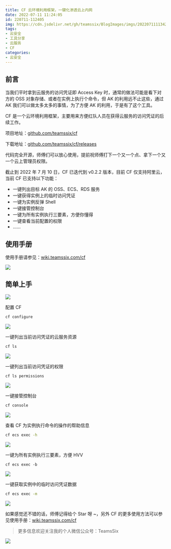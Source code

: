 ```yaml
---
title: CF 云环境利用框架，一键化渗透云上内网
date: 2022-07-11 11:24:05
id: 220711-112405
img: https://cdn.jsdelivr.net/gh/teamssix/BlogImages/imgs/202207111134217.png
tags:
- 云安全
- 工具分享
- 云服务
- CF
categories:
- 云安全
---
```


## 前言

当我们平时拿到云服务的访问凭证即 Access Key 时，通常的做法可能是看下对方的 OSS 对象存储、或者在实例上执行个命令，但 AK 的利用远不止这些，通过 AK 我们可以做太多太多的事情，为了方便 AK 的利用，于是有了这个工具。

CF 是一个云环境利用框架，主要用来方便红队人员在获得云服务的访问凭证的后续工作。

项目地址：[github.com/teamssix/cf](https://github.com/teamssix/cf)

下载地址：[github.com/teamssix/cf/releases](https://github.com/teamssix/cf/releases)

代码完全开源，师傅们可以放心使用，提前祝师傅打下一个又一个点、拿下一个又一个云上管理员权限。

截止到 2022 年 7 月 10 日，CF 已迭代到 v0.2.2 版本，目前 CF 仅支持阿里云，当前 CF 已支持以下功能：

- 一键列出目标 AK 的 OSS、ECS、RDS 服务
- 一键获得实例上的临时访问凭证
- 一键为实例反弹 Shell
- 一键接管控制台
- 一键为所有实例执行三要素，方便你懂得
- 一键查看当前配置的权限
- ……

## 使用手册

使用手册请参见：[wiki.teamssix.com/cf](https://wiki.teamssix.com/cf)

[![](https://cdn.jsdelivr.net/gh/teamssix/BlogImages/imgs/202207111133023.png)](https://wiki.teamssix.com/cf)

## 简单上手

![](https://cdn.jsdelivr.net/gh/teamssix/BlogImages/imgs/202207111134217.png)

配置 CF

```bash
cf configure
```

![](https://cdn.jsdelivr.net/gh/teamssix/BlogImages/imgs/202207111134880.png)

一键列出当前访问凭证的云服务资源

```bash
cf ls
```

![](https://cdn.jsdelivr.net/gh/teamssix/BlogImages/imgs/202207111135902.png)

一键列出当前访问凭证的权限

```bash
cf ls permissions
```

![](https://cdn.jsdelivr.net/gh/teamssix/BlogImages/imgs/202207111135732.png)

一键接管控制台

```bash
cf console
```

![](https://cdn.jsdelivr.net/gh/teamssix/BlogImages/imgs/202207111135941.png)

查看 CF 为实例执行命令的操作的帮助信息

```bash
cf ecs exec -h
```

![](https://cdn.jsdelivr.net/gh/teamssix/BlogImages/imgs/202207111135572.png)

一键为所有实例执行三要素，方便 HVV

```
cf ecs exec -b
```

![](https://cdn.jsdelivr.net/gh/teamssix/BlogImages/imgs/202207111136653.png)

一键获取实例中的临时访问凭证数据

```bash
cf ecs exec -m
```

![](https://cdn.jsdelivr.net/gh/teamssix/BlogImages/imgs/202207111136684.png)

如果感觉还不错的话，师傅记得给个 Star 呀 ~，另外 CF 的更多使用方法可以参见使用手册：[wiki.teamssix.com/cf](wiki.teamssix.com/cf)

>  更多信息欢迎关注我的个人微信公众号：TeamsSix

![](https://cdn.jsdelivr.net/gh/teamssix/BlogImages/imgs/202204152148071.png)
